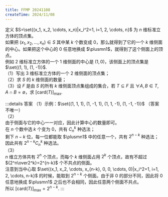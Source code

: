 ```yaml
---    
title: FFMP 20241108
createTime: 2024/11/08  
---    
```


定义 $S=\set{(x_1, x_2, \cdots, x_n)|x_i^2=1, i=1, 2, \cdots, n}$ 为 $n$ 维标准立方体的顶点集。  
如果把 $(x_1, x_2, ..., x_n)\in S$ 其中某 $k$ 个数变成 $0$，那么就得到了它的一个 $k$ 维侧面的中心。如果把这个中心的 $0$ 任意地换成 $\plusmn1$，就得到了这个侧面上的顶点。  
例如 $2$ 维标准立方体的一个 $1$ 维侧面的中心是 $(1, 0)$，该侧面上的顶点集是 $\set{(1, 1), (1, -1)}$.  
（1）写出 $3$ 维标准立方体的一个 $2$ 维侧面的顶点集；  
（2）求 $S$ 的 $k$ 维侧面的数量；  
（3）设 $F$ 是由 $S$ 的所有 $k$ 维侧面顶点集组成的集合，若 $T\subseteq F$ 且 $\forall A, B\in T, A\cap B=\emptyset$，求 $[\mathrm{card}(T)]_{\max}$.

:::details 答案
（1）示例：$\set{(1, 1, 1), (1, -1, 1), (1, 1, -1), (1, -1, -1)}$ （答案不唯一）  
（2）  
由于侧面与它的中心一一对应，因此计算中心的数量即可。  
在 $n$ 个数中选 $k$ 个变为 $0$，共有 $C^k_n$ 种选法；  
剩下 $n-k$ 位，每一位都能取 $\plusmn1$ 中的任意一个，共有 $2^{n-k}$ 种选法；
因此共有 $2^{n-k}C^k_n$ 种选法。  
（3）  
$n$ 维立方体共有 $2^n$ 个顶点，而每个 $k$ 维侧面占用 $2^k$ 个顶点，故有不超过 ${2^n\over2^k}=2^{n-k}$ 个不共点的侧面。  
注意到当中心取 $\set{(x_1, x_2, \cdots, x_{n-k}, 0, 0, \cdots, 0)|x_i^2=1, i=1, 2, \cdots, n-k}$ 的时候，能取到 $2^{n-k}$ 个侧面。由于非 $0$ 的部分不同，因此将 $0$ 任意地换成 $\plusmn1$ 之后也不会相同，因此任意两个侧面不共点。  
所以 $[\mathrm{card}(T)]_{\max} = 2^{n-k}$.
:::
